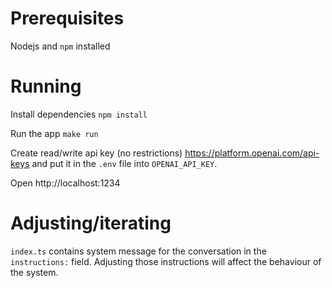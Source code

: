 # Prerequisites

Nodejs and `npm` installed

# Running

Install dependencies 
`npm install`

Run the app
`make run`

Create read/write api key (no restrictions) https://platform.openai.com/api-keys and put it in the `.env` file into `OPENAI_API_KEY`.

Open http://localhost:1234

# Adjusting/iterating

`index.ts` contains system message for the conversation in the `instructions:` field. Adjusting those instructions will affect the behaviour of the system. 

